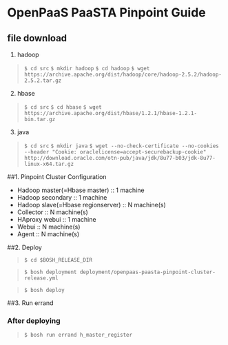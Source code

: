 # OpenPaaS PaaSTA Pinpoint Guide

## file download

 1. hadoop
 >`$ cd src`
 >`$ mkdir hadoop`
 >`$ cd hadoop`
 >`$ wget https://archive.apache.org/dist/hadoop/core/hadoop-2.5.2/hadoop-2.5.2.tar.gz`
 
 2. hbase
 >`$ cd src`
 >`$ cd hbase`
 >`$ wget https://archive.apache.org/dist/hbase/1.2.1/hbase-1.2.1-bin.tar.gz`
 
 3. java
 >`$ cd src`
 >`$ mkdir java`
 >`$ wget --no-check-certificate --no-cookies --header "Cookie: oraclelicense=accept-securebackup-cookie" http://download.oracle.com/otn-pub/java/jdk/8u77-b03/jdk-8u77-linux-x64.tar.gz`

##1. Pinpoint Cluster Configuration
- Hadoop master(=Hbase master) :: 1 machine
- Hadoop secondary :: 1 machine
- Hadoop slave(=Hbase regionserver) :: N machine(s)
- Collector :: N machine(s)
- HAproxy webui ::  1 machine
- Webui :: N machine(s)
- Agent :: N machine(s)

##2. Deploy
>`$ cd $BOSH_RELEASE_DIR`

>`$ bosh deployment deployment/openpaas-paasta-pinpoint-cluster-release.yml`

>`$ bosh deploy`

##3. Run errand

### After deploying
>`$ bosh run errand h_master_register`

